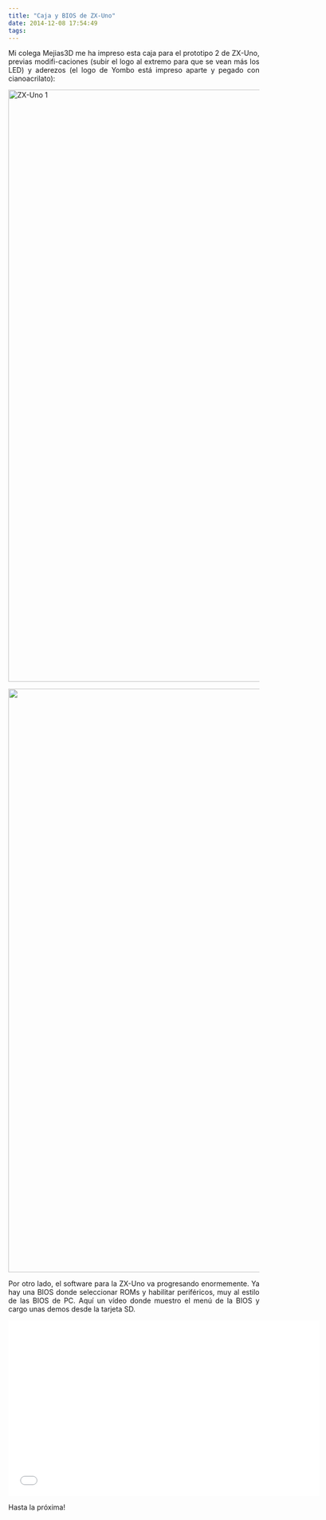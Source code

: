 ```yaml
---
title: "Caja y BIOS de ZX-Uno"
date: 2014-12-08 17:54:49
tags: 
---
```

<p style="text-align: justify;">Mi colega Mejias3D me ha impreso esta caja para el prototipo 2 de ZX-Uno, previas modifi-caciones (subir el logo al extremo para que se vean más los LED) y aderezos (el logo de Yombo está impreso aparte y pegado con cianoacrilato):</p>
<p style="text-align: justify;"><img class="aligncenter" src="http://yombo.org/datos/fotos_foros/cajazxunoterminada2_baja.JPG" alt="ZX-Uno 1" width="1500" height="1186" /></p>
<p style="text-align: justify;"><img class="aligncenter" src="http://yombo.org/datos/fotos_foros/cajazxunoterminada1_baja.JPG" alt="" width="1500" height="1169" /></p>
<p style="text-align: justify;">Por otro lado, el software para la ZX-Uno va progresando enormemente. Ya hay una BIOS donde seleccionar ROMs y habilitar periféricos, muy al estilo de las BIOS de PC. Aquí un vídeo donde muestro el menú de la BIOS y cargo unas demos desde la tarjeta SD.</p>
<iframe src="//www.youtube.com/embed/1YmtaS7-Br8" width="625" height="352" frameborder="0" allowfullscreen="allowfullscreen"></iframe>
<p style="text-align: justify;">Hasta la próxima!</p>